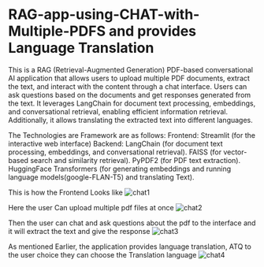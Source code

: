 # RAG-app-using-CHAT-with-Multiple-PDFS and provides Language Translation
This is a RAG (Retrieval-Augmented Generation) PDF-based conversational AI application that allows users to upload multiple PDF documents, extract the text, and interact with the content through a chat interface. Users can ask questions based on the documents and get responses generated from the text. It leverages LangChain for document text processing, embeddings, and conversational retrieval, enabling efficient information retrieval. Additionally, it allows translating the extracted text into different languages.

The Technologies are Framework are as follows:
Frontend: Streamlit (for the interactive web interface)
Backend:
LangChain (for document text processing, embeddings, and conversational retrieval).
FAISS (for vector-based search and similarity retrieval).
PyPDF2 (for PDF text extraction).
HuggingFace Transformers (for generating embeddings and running language models(google-FLAN-T5) and translating Text).


This is how the Frontend Looks like
![chat1](https://github.com/user-attachments/assets/3a5b405d-cfb5-45f9-a930-d6d880fc35d6)

Here the user Can upload multiple pdf files at once
![chat2](https://github.com/user-attachments/assets/d910a4a5-de19-4af0-b300-f49c1e5d67ea)

Then the user can chat and ask questions about the pdf to the interface and it will extract the text and give the response
![chat3](https://github.com/user-attachments/assets/81766e5d-bdf9-4067-be5b-a2547e4316b2)

As mentioned Earlier, the application provides language translation, ATQ to the user choice they can choose the Translation language
![chat4](https://github.com/user-attachments/assets/cdb8f98b-e8bc-4b9e-b34e-0a6ab900f54b)

